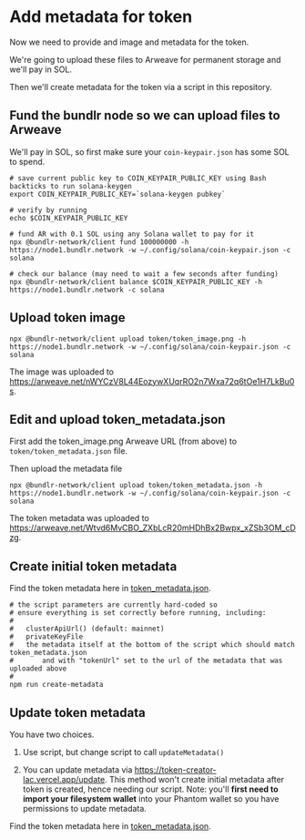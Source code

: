 # Add metadata for token

Now we need to provide and image and metadata for the token.

We're going to upload these files to Arweave for permanent storage and we'll pay in SOL.

Then we'll create metadata for the token via a script in this repository.

## Fund the bundlr node so we can upload files to Arweave

We'll pay in SOL, so first make sure your `coin-keypair.json` has some SOL to spend.

    # save current public key to COIN_KEYPAIR_PUBLIC_KEY using Bash backticks to run solana-keygen
    export COIN_KEYPAIR_PUBLIC_KEY=`solana-keygen pubkey`

    # verify by running
    echo $COIN_KEYPAIR_PUBLIC_KEY

    # fund AR with 0.1 SOL using any Solana wallet to pay for it
    npx @bundlr-network/client fund 100000000 -h https://node1.bundlr.network -w ~/.config/solana/coin-keypair.json -c solana

    # check our balance (may need to wait a few seconds after funding)
    npx @bundlr-network/client balance $COIN_KEYPAIR_PUBLIC_KEY -h https://node1.bundlr.network -c solana

## Upload token image

    npx @bundlr-network/client upload token/token_image.png -h https://node1.bundlr.network -w ~/.config/solana/coin-keypair.json -c solana

The image was uploaded to <https://arweave.net/nWYCzV8L44EozywXUqrRO2n7Wxa72q6tOe1H7LkBu0s>.

## Edit and upload token_metadata.json

First add the token_image.png Arweave URL (from above) to `token/token_metadata.json` file.

Then upload the metadata file

    npx @bundlr-network/client upload token/token_metadata.json -h https://node1.bundlr.network -w ~/.config/solana/coin-keypair.json -c solana

The token metadata was uploaded to <https://arweave.net/Wtvd6MvCBO_ZXbLcR20mHDhBx2Bwpx_xZSb3OM_cDzg>.

## Create initial token metadata

Find the token metadata here in [token_metadata.json](./token/token_metadata.json).

    # the script parameters are currently hard-coded so
    # ensure everything is set correctly before running, including:
    #
    #   clusterApiUrl() (default: mainnet)
    #   privateKeyFile
    #   the metadata itself at the bottom of the script which should match token_metadata.json
    #       and with "tokenUrl" set to the url of the metadata that was uploaded above
    #
    npm run create-metadata

## Update token metadata

You have two choices.

1. Use script, but change script to call `updateMetadata()`

2. You can update metadata via <https://token-creator-lac.vercel.app/update>. This method won't create initial metadata after token is created, hence needing our script. Note: you'll **first need to import your filesystem wallet** into your Phantom wallet so you have permissions to update metadata.

Find the token metadata here in [token_metadata.json](./token/token_metadata.json).
